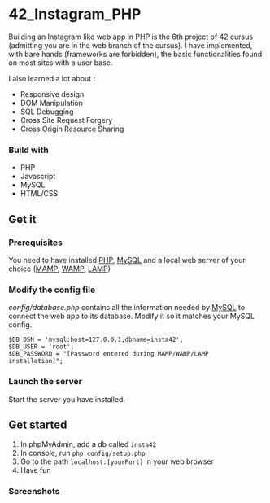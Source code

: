 # 42_Instagram_PHP
Building an Instagram like web app in PHP is the 6th project of 42 cursus (admitting you are in the web branch of the cursus). I have implemented, with bare hands (frameworks are forbidden), the basic functionalities found on most sites with a user base.

I also learned a lot about :
* Responsive design
* DOM Manipulation
* SQL Debugging
* Cross Site Request Forgery
* Cross Origin Resource Sharing

### Build with
* PHP
* Javascript
* MySQL
* HTML/CSS

## Get it

### Prerequisites
You need to have installed [PHP](http://www.php.net/), [MySQL](https://www.mysql.com/fr/) and a local web server of your choice ([MAMP](https://bitnami.com/stack/mamp/installer), [WAMP](https://bitnami.com/stack/wamp/installer), [LAMP](https://bitnami.com/stack/lamp/installer))

### Modify the config file
*config/database.php* contains all the information needed by [MySQL](https://www.mysql.com/fr/) to connect the web app to its database. Modify it so it matches your MySQL config.
```
$DB_DSN = 'mysql:host=127.0.0.1;dbname=insta42';
$DB_USER = 'root';
$DB_PASSWORD = "[Password entered during MAMP/WAMP/LAMP installation]";
```
### Launch the server
Start the server you have installed.

## Get started
1. In phpMyAdmin, add a db called `insta42`
2. In console, run `php config/setup.php`
3. Go to the path `localhost:[yourPort]` in your web browser
4. Have fun

### Screenshots


